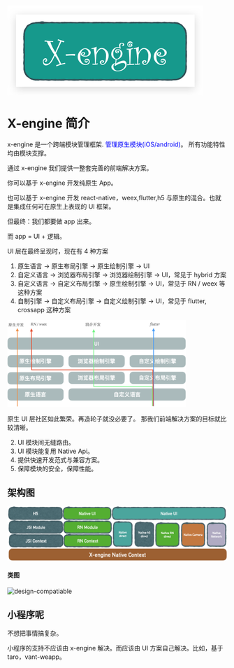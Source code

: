 <img src="assets/image-20210522170631443.png" alt="image-20210522170631443" style="center:true;zoom:50%;" />

# X-engine 简介

x-engine 是一个跨端模块管理框架. <span style="color:blue">管理原生模块(iOS/android)</span>。 所有功能特性均由模块支撑。

通过 x-engine  我们提供一整套完善的前端解决方案。

你可以基于 x-engine 开发纯原生 App。

也可以基于 x-engine 开发 react-native，weex,flutter,h5 与原生的混合。也就是集成任何可在原生上表现的 UI 框架。

但最终：我们都要做 app 出来。

而 app = UI + 逻辑。

UI 层在最终呈现时，现在有 4 种方案

1. 原生语言 -> 原生布局引擎 -> 原生绘制引擎  -> UI
2. 自定义语言 -> 浏览器布局引擎 -> 浏览器绘制引擎  -> UI，常见于 hybrid 方案
3. 自定义语言 -> 自定义布局引擎 -> 原生绘制引擎     -> UI，常见于 RN / weex 等这种方案
4. 自制引擎    -> 自定义布局引擎 -> 自定义绘制引擎  -> UI，常见于 flutter, crossapp 这种方案



<img src="assets/image-20210524125334634.png" alt="image-20210524125334634" style="zoom:40%;" />



原生 UI 层社区如此繁荣。再造轮子就没必要了。 那我们前端解决方案的目标就比较清晰。

2. UI 模块间无缝路由。
3. UI 模块能复用 Native Api。
4. 提供快速开发范式与兼容方案。
4. 保障模块的安全，保障性能。




<!-- tabs:start -->

## **架构图**

<img src="assets/image-20210524132643378.png" alt="image-20210524132643378" style="zoom:50%;" />

#### **类图**

![design-compatiable](https://zk4bucket.oss-cn-beijing.aliyuncs.com/img/design-compatiable.png)


<!-- tabs:end -->

  



## 小程序呢

不想把事情搞复杂。

小程序的支持不应该由 x-engine 解决。而应该由 UI 方案自己解决。比如，基于 taro，vant-weapp。
